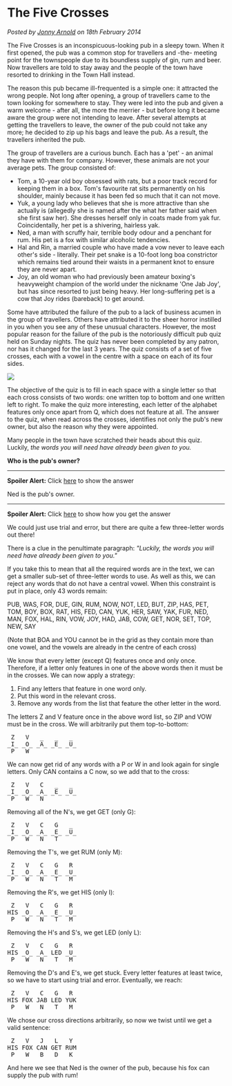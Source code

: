 # The Five Crosses
<!--- puzzle -->
*Posted by [Jonny Arnold](/) on 18th February 2014*

The Five Crosses is an inconspicuous-looking pub in a sleepy town. When it first opened, the pub was a common stop for travellers and -the- meeting point for the townspeople due to its boundless supply of gin, rum and beer. Now travellers are told to stay away and the people of the town have resorted to drinking in the Town Hall instead.

The reason this pub became ill-frequented is a simple one: it attracted the wrong people. Not long after opening, a group of travellers came to the town looking for somewhere to stay. They were led into the pub and given a warm welcome - after all, the more the merrier - but before long it became aware the group were not intending to leave. After several attempts at getting the travellers to leave, the owner of the pub could not take any more; he decided to zip up his bags and leave the pub. As a result, the travellers inherited the pub.

The group of travellers are a curious bunch. Each has a 'pet' - an animal they have with them for company. However, these animals are not your average pets. The group consisted of:

- Tom, a 10-year old boy obsessed with rats, but a poor track record for keeping them in a box. Tom's favourite rat sits permanently on his shoulder, mainly because it has been fed so much that it can not move.
- Yuk, a young lady who believes that she is more attractive than she actually is (allegedly she is named after the what her father said when she first saw her). She dresses herself only in coats made from yak fur. Coincidentally, her pet is a shivering, hairless yak.
- Ned, a man with scruffy hair, terrible body odour and a penchant for rum. His pet is a fox with similar alcoholic tendencies.
- Hal and Rin, a married couple who have made a vow never to leave each other's side - literally. Their pet snake is a 10-foot long boa constrictor which remains tied around their waists in a permanent knot to ensure they are never apart.
- Joy, an old woman who had previously been amateur boxing's heavyweight champion of the world under the nickname 'One Jab Joy', but has since resorted to just being heavy. Her long-suffering pet is a cow that Joy rides (bareback) to get around.

Some have attributed the failure of the pub to a lack of business acumen in the group of travellers. Others have attributed it to the sheer horror instilled in you when you see any of these unusual characters. However, the most popular reason for the failure of the pub is the notoriously difficult pub quiz held on Sunday nights. The quiz has never been completed by any patron, nor has it changed for the last 3 years. The quiz consists of a set of five crosses, each with a vowel in the centre with a space on each of its four sides.

[![](/posts/img/the-five-crosses.png)](/posts/img/the-five-crosses.png)

The objective of the quiz is to fill in each space with a single letter so that each cross consists of two words: one written top to bottom and one written left to right. To make the quiz more interesting, each letter of the alphabet features only once apart from Q, which does not feature at all. The answer to the quiz, when read across the crosses, identifies not only the pub's new owner, but also the reason why they were appointed. 

Many people in the town have scratched their heads about this quiz. Luckily, *the words you will need have already been given to you.*

**Who is the pub's owner?**

---

**Spoiler Alert:** Click <a href='javascript:toggle("answer")'>here</a> to show the answer

<div class="spoiler" id="answer">
  Ned is the pub's owner.
</div>

---

**Spoiler Alert:** Click <a href='javascript:toggle("method")'>here</a> to show how you get the answer

<div class="spoiler" id="method">

  <p>We could just use trial and error, but there are quite a few three-letter words out there!</p>

  <p>There is a clue in the penultimate paragraph: <i>"Luckily, the words you will need have already been given to you."</i></p>

  <p>If you take this to mean that all the required words are in the text, we can get a smaller sub-set of three-letter words to use. As well as this, we can reject any words that do not have a central vowel. When this constraint is put in place, only 43 words remain:</p>

  <p>PUB, WAS, FOR, DUE, GIN, RUM, NOW, NOT, LED, BUT, ZIP, HAS, PET, TOM, BOY, BOX, RAT, HIS, FED, CAN, YUK, HER, SAW, YAK, FUR, NED, MAN, FOX, HAL, RIN, VOW, JOY, HAD, JAB, COW, GET, NOR, SET, TOP, NEW, SAY</p>
  
  <p>(Note that BOA and YOU cannot be in the grid as they contain more than one vowel, and the vowels are already in the centre of each cross)</p>

  <p>We know that every letter (except Q) features once and only once. Therefore, if a letter only features in one of the above words then it must be in the crosses. We can now apply a strategy:

  <ol>
    <li>Find any letters that feature in one word only.</li>
    <li>Put this word in the relevant cross.</li>
    <li>Remove any words from the list that feature the other letter in the word.</li>
  </ol>

  <p>The letters Z and V feature once in the above word list, so ZIP and VOW must be in the cross. We will arbitrarily put them top-to-bottom:</p>

<pre>
 Z   V   _   _   _
_I_ _O_ _A_ _E_ _U_
 P   W   _   _   _
</pre>

  We can now get rid of any words with a P or W in and look again for single letters. Only CAN contains a C now, so we add that to the cross:

<pre>
 Z   V   C   _   _
_I_ _O_ _A_ _E_ _U_
 P   W   N   _   _
</pre>

  Removing all of the N's, we get GET (only G):

<pre>
 Z   V   C   G   _
_I_ _O_ _A_ _E_ _U_
 P   W   N   T   _
</pre>

  Removing the T's, we get RUM (only M):

<pre>
 Z   V   C   G   R
_I_ _O_ _A_ _E_ _U_
 P   W   N   T   M
</pre>

  Removing the R's, we get HIS (only I):

<pre>
 Z   V   C   G   R
HIS _O_ _A_ _E_ _U_
 P   W   N   T   M
</pre>

  Removing the H's and S's, we get LED (only L):

<pre>
 Z   V   C   G   R
HIS _O_ _A_ LED _U_
 P   W   N   T   M
</pre>

  Removing the D's and E's, we get stuck. Every letter features at least twice, so we have to start using trial and error. Eventually, we reach:

<pre>
 Z   V   C   G   R
HIS FOX JAB LED YUK
 P   W   N   T   M
</pre>

  We chose our cross directions arbitrarily, so now we twist until we get a valid sentence:

<pre>
 Z   V   J   L   Y
HIS FOX CAN GET RUM
 P   W   B   D   K
</pre>
   
  And here we see that Ned is the owner of the pub, because his fox can supply the pub with rum!

</div>
